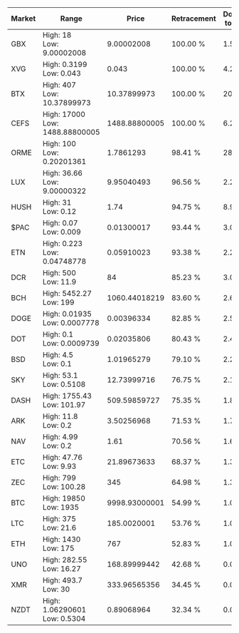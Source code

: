 | Market | Range | Price| Retracement | Doubles to 50% |
| --- | --- | --- | --- | --- |
| GBX | High: 18<br />Low: 9.00002008 | 9.00002008 | 100.00 % | 1.50 |
| XVG | High: 0.3199<br />Low: 0.043 | 0.043 | 100.00 % | 4.22 |
| BTX | High: 407<br />Low: 10.37899973 | 10.37899973 | 100.00 % | 20.11 |
| CEFS | High: 17000<br />Low: 1488.88800005 | 1488.88800005 | 100.00 % | 6.21 |
| ORME | High: 100<br />Low: 0.20201361 | 1.7861293 | 98.41 % | 28.05 |
| LUX | High: 36.66<br />Low: 9.00000322 | 9.95040493 | 96.56 % | 2.29 |
| HUSH | High: 31<br />Low: 0.12 | 1.74 | 94.75 % | 8.94 |
| $PAC | High: 0.07<br />Low: 0.009 | 0.01300017 | 93.44 % | 3.04 |
| ETN | High: 0.223<br />Low: 0.04748778 | 0.05910023 | 93.38 % | 2.29 |
| DCR | High: 500<br />Low: 11.9 | 84 | 85.23 % | 3.05 |
| BCH | High: 5452.27<br />Low: 199 | 1060.44018219 | 83.60 % | 2.66 |
| DOGE | High: 0.01935<br />Low: 0.0007778 | 0.00396334 | 82.85 % | 2.54 |
| DOT | High: 0.1<br />Low: 0.0009739 | 0.02035806 | 80.43 % | 2.48 |
| BSD | High: 4.5<br />Low: 0.1 | 1.01965279 | 79.10 % | 2.26 |
| SKY | High: 53.1<br />Low: 0.5108 | 12.73999716 | 76.75 % | 2.10 |
| DASH | High: 1755.43<br />Low: 101.97 | 509.59859727 | 75.35 % | 1.82 |
| ARK | High: 11.8<br />Low: 0.2 | 3.50256968 | 71.53 % | 1.71 |
| NAV | High: 4.99<br />Low: 0.2 | 1.61 | 70.56 % | 1.61 |
| ETC | High: 47.76<br />Low: 9.93 | 21.89673633 | 68.37 % | 1.32 |
| ZEC | High: 799<br />Low: 100.28 | 345 | 64.98 % | 1.30 |
| BTC | High: 19850<br />Low: 1935 | 9998.93000001 | 54.99 % | 1.09 |
| LTC | High: 375<br />Low: 21.6 | 185.0020001 | 53.76 % | 1.07 |
| ETH | High: 1430<br />Low: 175 | 767 | 52.83 % | 1.05 |
| UNO | High: 282.55<br />Low: 16.27 | 168.89999442 | 42.68 % | 0.00 |
| XMR | High: 493.7<br />Low: 30 | 333.96565356 | 34.45 % | 0.00 |
| NZDT | High: 1.06290601<br />Low: 0.5304 | 0.89068964 | 32.34 % | 0.00 |
